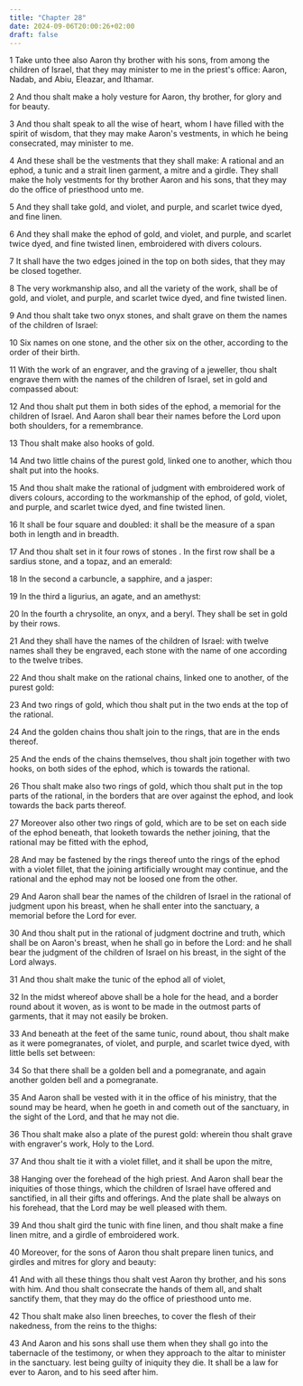 ```yaml
---
title: "Chapter 28"
date: 2024-09-06T20:00:26+02:00
draft: false
---
```



1 Take unto thee also Aaron thy brother with his sons, from among the children of Israel, that they may minister to me in the priest's office: Aaron, Nadab, and Abiu, Eleazar, and Ithamar.

2 And thou shalt make a holy vesture for Aaron, thy brother, for glory and for beauty.

3 And thou shalt speak to all the wise of heart, whom I have filled with the spirit of wisdom, that they may make Aaron's vestments, in which he being consecrated, may minister to me.

4 And these shall be the vestments that they shall make: A rational and an ephod, a tunic and a strait linen garment, a mitre and a girdle. They shall make the holy vestments for thy brother Aaron and his sons, that they may do the office of priesthood unto me.

5 And they shall take gold, and violet, and purple, and scarlet twice dyed, and fine linen.

6 And they shall make the ephod of gold, and violet, and purple, and scarlet twice dyed, and fine twisted linen, embroidered with divers colours.

7 It shall have the two edges joined in the top on both sides, that they may be closed together.

8 The very workmanship also, and all the variety of the work, shall be of gold, and violet, and purple, and scarlet twice dyed, and fine twisted linen.

9 And thou shalt take two onyx stones, and shalt grave on them the names of the children of Israel:

10 Six names on one stone, and the other six on the other, according to the order of their birth.

11 With the work of an engraver, and the graving of a jeweller, thou shalt engrave them with the names of the children of Israel, set in gold and compassed about:

12 And thou shalt put them in both sides of the ephod, a memorial for the children of Israel. And Aaron shall bear their names before the Lord upon both shoulders, for a remembrance.

13 Thou shalt make also hooks of gold.

14 And two little chains of the purest gold, linked one to another, which thou shalt put into the hooks.

15 And thou shalt make the rational of judgment with embroidered work of divers colours, according to the workmanship of the ephod, of gold, violet, and purple, and scarlet twice dyed, and fine twisted linen.

16 It shall be four square and doubled: it shall be the measure of a span both in length and in breadth.

17 And thou shalt set in it four rows of stones . In the first row shall be a sardius stone, and a topaz, and an emerald:

18 In the second a carbuncle, a sapphire, and a jasper:

19 In the third a ligurius, an agate, and an amethyst:

20 In the fourth a chrysolite, an onyx, and a beryl. They shall be set in gold by their rows.

21 And they shall have the names of the children of Israel: with twelve names shall they be engraved, each stone with the name of one according to the twelve tribes.

22 And thou shalt make on the rational chains, linked one to another, of the purest gold:

23 And two rings of gold, which thou shalt put in the two ends at the top of the rational.

24 And the golden chains thou shalt join to the rings, that are in the ends thereof.

25 And the ends of the chains themselves, thou shalt join together with two hooks, on both sides of the ephod, which is towards the rational.

26 Thou shalt make also two rings of gold, which thou shalt put in the top parts of the rational, in the borders that are over against the ephod, and look towards the back parts thereof.

27 Moreover also other two rings of gold, which are to be set on each side of the ephod beneath, that looketh towards the nether joining, that the rational may be fitted with the ephod,

28 And may be fastened by the rings thereof unto the rings of the ephod with a violet fillet, that the joining artificially wrought may continue, and the rational and the ephod may not be loosed one from the other.

29 And Aaron shall bear the names of the children of Israel in the rational of judgment upon his breast, when he shall enter into the sanctuary, a memorial before the Lord for ever.

30 And thou shalt put in the rational of judgment doctrine and truth, which shall be on Aaron's breast, when he shall go in before the Lord: and he shall bear the judgment of the children of Israel on his breast, in the sight of the Lord always.

31 And thou shalt make the tunic of the ephod all of violet,

32 In the midst whereof above shall be a hole for the head, and a border round about it woven, as is wont to be made in the outmost parts of garments, that it may not easily be broken.

33 And beneath at the feet of the same tunic, round about, thou shalt make as it were pomegranates, of violet, and purple, and scarlet twice dyed, with little bells set between:

34 So that there shall be a golden bell and a pomegranate, and again another golden bell and a pomegranate.

35 And Aaron shall be vested with it in the office of his ministry, that the sound may be heard, when he goeth in and cometh out of the sanctuary, in the sight of the Lord, and that he may not die.

36 Thou shalt make also a plate of the purest gold: wherein thou shalt grave with engraver's work, Holy to the Lord.

37 And thou shalt tie it with a violet fillet, and it shall be upon the mitre,

38 Hanging over the forehead of the high priest. And Aaron shall bear the iniquities of those things, which the children of Israel have offered and sanctified, in all their gifts and offerings. And the plate shall be always on his forehead, that the Lord may be well pleased with them.

39 And thou shalt gird the tunic with fine linen, and thou shalt make a fine linen mitre, and a girdle of embroidered work.

40 Moreover, for the sons of Aaron thou shalt prepare linen tunics, and girdles and mitres for glory and beauty:

41 And with all these things thou shalt vest Aaron thy brother, and his sons with him. And thou shalt consecrate the hands of them all, and shalt sanctify them, that they may do the office of priesthood unto me.

42 Thou shalt make also linen breeches, to cover the flesh of their nakedness, from the reins to the thighs:

43 And Aaron and his sons shall use them when they shall go into the tabernacle of the testimony, or when they approach to the altar to minister in the sanctuary. lest being guilty of iniquity they die. It shall be a law for ever to Aaron, and to his seed after him.


